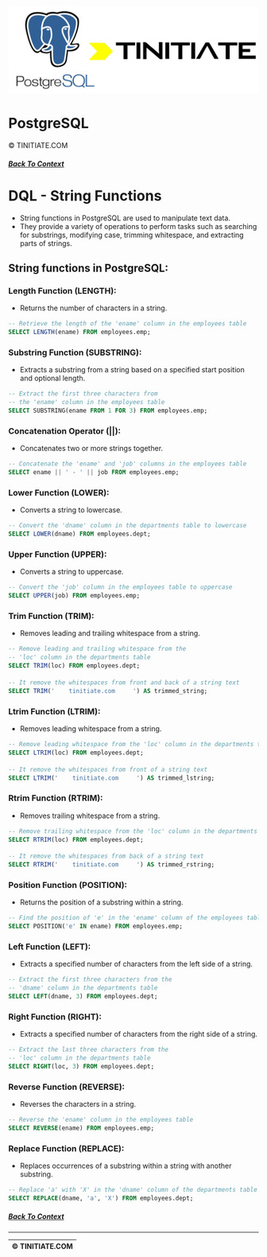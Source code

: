![PostgreSQL Tinitiate Image](postgresql_tinitiate.png)

# PostgreSQL
&copy; TINITIATE.COM

##### [Back To Context](./README.md)

# DQL - String Functions
* String functions in PostgreSQL are used to manipulate text data.
* They provide a variety of operations to perform tasks such as searching for substrings, modifying case, trimming whitespace, and extracting parts of strings.

## String functions in PostgreSQL:
### Length Function (LENGTH):
* Returns the number of characters in a string.
```sql
-- Retrieve the length of the 'ename' column in the employees table
SELECT LENGTH(ename) FROM employees.emp;
```
### Substring Function (SUBSTRING):
* Extracts a substring from a string based on a specified start position and optional length.
```sql
-- Extract the first three characters from
-- the 'ename' column in the employees table
SELECT SUBSTRING(ename FROM 1 FOR 3) FROM employees.emp;
```
### Concatenation Operator (||):
* Concatenates two or more strings together.
```sql
-- Concatenate the 'ename' and 'job' columns in the employees table
SELECT ename || ' - ' || job FROM employees.emp;
```
### Lower Function (LOWER):
* Converts a string to lowercase.
```sql
-- Convert the 'dname' column in the departments table to lowercase
SELECT LOWER(dname) FROM employees.dept;
```
### Upper Function (UPPER):
* Converts a string to uppercase.
```sql
-- Convert the 'job' column in the employees table to uppercase
SELECT UPPER(job) FROM employees.emp;
```
### Trim Function (TRIM):
* Removes leading and trailing whitespace from a string.
```sql
-- Remove leading and trailing whitespace from the
-- 'loc' column in the departments table
SELECT TRIM(loc) FROM employees.dept;

-- It remove the whitespaces from front and back of a string text
SELECT TRIM('    tinitiate.com     ') AS trimmed_string;
```
### Ltrim Function (LTRIM):
* Removes leading whitespace from a string.
```sql
-- Remove leading whitespace from the 'loc' column in the departments table
SELECT LTRIM(loc) FROM employees.dept;

-- It remove the whitespaces from front of a string text
SELECT LTRIM('    tinitiate.com     ') AS trimmed_lstring;
```
### Rtrim Function (RTRIM):
* Removes trailing whitespace from a string.
```sql
-- Remove trailing whitespace from the 'loc' column in the departments table
SELECT RTRIM(loc) FROM employees.dept;

-- It remove the whitespaces from back of a string text
SELECT RTRIM('    tinitiate.com     ') AS trimmed_rstring;
```
### Position Function (POSITION):
* Returns the position of a substring within a string.
```sql
-- Find the position of 'e' in the 'ename' column of the employees table
SELECT POSITION('e' IN ename) FROM employees.emp;
```
### Left Function (LEFT):
* Extracts a specified number of characters from the left side of a string.
```sql
-- Extract the first three characters from the
-- 'dname' column in the departments table
SELECT LEFT(dname, 3) FROM employees.dept;
```
### Right Function (RIGHT):
* Extracts a specified number of characters from the right side of a string.
```sql
-- Extract the last three characters from the
-- 'loc' column in the departments table
SELECT RIGHT(loc, 3) FROM employees.dept;
```
### Reverse Function (REVERSE):
* Reverses the characters in a string.
```sql
-- Reverse the 'ename' column in the employees table
SELECT REVERSE(ename) FROM employees.emp;
```
### Replace Function (REPLACE):
* Replaces occurrences of a substring within a string with another substring.
```sql
-- Replace 'a' with 'X' in the 'dname' column of the departments table
SELECT REPLACE(dname, 'a', 'X') FROM employees.dept;
```

##### [Back To Context](./README.md)
***
| &copy; TINITIATE.COM |
|----------------------|